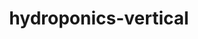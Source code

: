 ---
permalink: /projects/hydroponics-vertical
title: "hydroponics-vertical"
author_profile: true
---